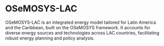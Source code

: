 # OSeMOSYS-LAC
OSeMOSYS-LAC is an integrated energy model tailored for Latin America and the Caribbean, built on the OSeMOSYS framework. It accounts for diverse energy sources and technologies across LAC countries, facilitating robust energy planning and policy analysis.
